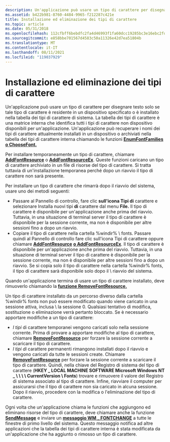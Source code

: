 ```yaml
---
description: Un'applicazione può usare un tipo di carattere per disegnare testo solo se tale tipo di carattere è residente in un dispositivo specificato o è installato nella tabella dei tipi di carattere di sistema.
ms.assetid: b422b981-8760-4484-9965-f212287c421e
title: Installazione ed eliminazione dei tipi di carattere
ms.topic: article
ms.date: 05/31/2018
ms.openlocfilehash: 112cfbff6bebdfc2fa4d46993f1fa60dcc19285bc3e16ebc2fd929e3a43ba679
ms.sourcegitcommit: e858bbe701567d4583c50a11326e42d7ea51804b
ms.translationtype: MT
ms.contentlocale: it-IT
ms.lasthandoff: 08/11/2021
ms.locfileid: "119037929"
---
```

# <a name="font-installation-and-deletion"></a>Installazione ed eliminazione dei tipi di carattere

Un'applicazione può usare un tipo di carattere per disegnare testo solo se tale tipo di carattere è residente in un dispositivo specificato o è installato nella tabella dei tipi di carattere di sistema. La tabella dei tipi di carattere è una matrice interna che identifica tutti i tipi di carattere non dispositivo disponibili per un'applicazione. Un'applicazione può recuperare i nomi dei tipi di carattere attualmente installati in un dispositivo o archiviati nella tabella dei tipi di carattere interna chiamando le funzioni [**EnumFontFamilies**](/windows/desktop/api/Wingdi/nf-wingdi-enumfontfamiliesa) [**o ChooseFont.**](/previous-versions/windows/desktop/legacy/ms646914(v=vs.85))

Per installare temporaneamente un tipo di carattere, chiamare [**AddFontResource**](/windows/desktop/api/Wingdi/nf-wingdi-addfontresourcea) o [**AddFontResourceEx**](/windows/desktop/api/Wingdi/nf-wingdi-addfontresourceexa). Queste funzioni caricano un tipo di carattere archiviato in un file di risorse del tipo di carattere. Si tratta tuttavia di un'installazione temporanea perché dopo un riavvio il tipo di carattere non sarà presente.

Per installare un tipo di carattere che rimarrà dopo il riavvio del sistema, usare uno dei metodi seguenti:

-   Passare al Pannello di controllo, fare clic **sull'icona Tipi di** carattere e selezionare Installa nuovi tipi **di** carattere dal menu **File.** Il tipo di carattere è disponibile per un'applicazione anche prima del riavvio. Tuttavia, in una situazione di terminal server il tipo di carattere è disponibile per la sessione corrente, ma non è disponibile per altre sessioni fino a dopo un riavvio.
-   Copiare il tipo di carattere nella cartella %windir% \\ fonts. Passare quindi al Pannello di controllo fare clic sull'icona Tipi di carattere oppure chiamare [**AddFontResource**](/windows/win32/api/wingdi/nf-wingdi-addfontresourcea) [**o AddFontResourceEx**](/windows/win32/api/wingdi/nf-wingdi-addfontresourceexa).  Il tipo di carattere è disponibile per un'applicazione anche prima del riavvio. Tuttavia, in una situazione di terminal server il tipo di carattere è disponibile per la sessione corrente, ma non è disponibile per altre sessioni fino a dopo un riavvio. Se si copia solo il tipo di carattere nella cartella %windir% fonts, il tipo di carattere sarà disponibile solo dopo il \\ riavvio del sistema.

Quando un'applicazione termina di usare un tipo di carattere installato, deve rimuoverlo chiamando la [**funzione RemoveFontResource.**](/windows/desktop/api/Wingdi/nf-wingdi-removefontresourcea)

Un tipo di carattere installato da un percorso diverso dalla cartella %windir% fonts non può essere modificato quando viene caricato in una sessione attiva, inclusa \\ la sessione 0. Qualsiasi tentativo di modifica, sostituzione o eliminazione verrà pertanto bloccato. Se è necessario apportare modifiche a un tipo di carattere:

-   *I tipi* di carattere temporanei vengono caricati solo nella sessione corrente. Prima di provare a apportare modifiche al tipo di carattere, chiamare [**RemoveFontResource**](/windows/desktop/api/Wingdi/nf-wingdi-removefontresourcea) per forzare la sessione corrente a scaricare il tipo di carattere.
-   *I tipi di* carattere permanenti rimangono installati dopo il riavvio e vengono caricati da tutte le sessioni create. Chiamare [**RemoveFontResource**](/windows/desktop/api/Wingdi/nf-wingdi-removefontresourcea) per forzare la sessione corrente a scaricare il tipo di carattere. Quindi, nella chiave del Registro di sistema del tipo di carattere (**HKEY \_ LOCAL MACHINE SOFTWARE Microsoft Windows NT \_ \\ \\ \\ \\ CurrentVersion \\ Fonts**) trovare e rimuovere il valore del Registro di sistema associato al tipo di carattere. Infine, riavviare il computer per assicurarsi che il tipo di carattere non sia caricato in alcuna sessione. Dopo il riavvio, procedere con la modifica o l'eliminazione del tipo di carattere.

Ogni volta che un'applicazione chiama le funzioni che aggiungono ed eliminano risorse del tipo di carattere, deve chiamare anche la funzione [**SendMessage**](/windows/win32/api/winuser/nf-winuser-sendmessage) e inviare un [**messaggio WM \_ FONTCHANGE**](wm-fontchange.md) a tutte le finestre di primo livello del sistema. Questo messaggio notifica ad altre applicazioni che la tabella dei tipi di carattere interna è stata modificata da un'applicazione che ha aggiunto o rimosso un tipo di carattere.

 

 
